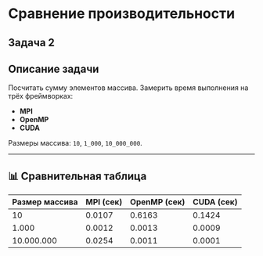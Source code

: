 # Сравнение производительности

## Задача 2

## Описание задачи

Посчитать сумму элементов массива. Замерить время выполнения на трёх фреймворках:
- **MPI**
- **OpenMP**
- **CUDA**

Размеры массива: `10`, `1_000`, `10_000_000`.

---

## 📊 Сравнительная таблица

| Размер массива | MPI (сек) | OpenMP (сек) | CUDA (сек) |
|----------------|-----------|--------------|------------|
| 10             | 0.0107    | 0.6163       | 0.1424     |
| 1.000          | 0.0012    | 0.0013       | 0.0009     |
| 10.000.000     | 0.0254    | 0.0011       | 0.0001     |
